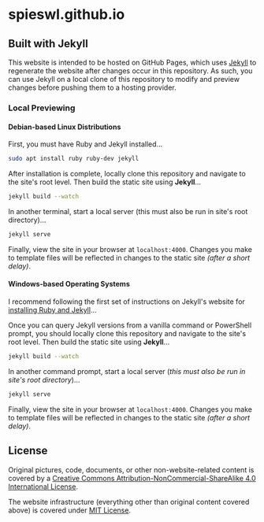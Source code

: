 # spieswl.github.io

## Built with Jekyll

This website is intended to be hosted on GitHub Pages, which uses [Jekyll](http://jekyllrb.com/docs/home/) to regenerate the website after changes occur in this repository. As such, you can use Jekyll on a local clone of this repository to modify and preview changes before pushing them to a hosting provider.

### Local Previewing

#### Debian-based Linux Distributions

First, you must have Ruby and Jekyll installed...

```bash
sudo apt install ruby ruby-dev jekyll
```

After installation is complete, locally clone this repository and navigate to the site's root level. Then build the static site using __Jekyll__...

```bash
jekyll build --watch
```

In another terminal, start a local server (this must also be run in site's root directory)...

```bash
jekyll serve
```

Finally, view the site in your browser at `localhost:4000`. Changes you make to template files will be reflected in changes to the static site _(after a short delay)_.

#### Windows-based Operating Systems

I recommend following the first set of instructions on Jekyll's website for [installing Ruby and Jekyll](https://jekyllrb.com/docs/installation/windows/)...

Once you can query Jekyll versions from a vanilla command or PowerShell prompt, you should locally clone this repository and navigate to the site's root level. Then build the static site using __Jekyll__...

```bash
jekyll build --watch
```

In another command prompt, start a local server (_this must also be run in site's root directory_)...

```bash
jekyll serve
```

Finally, view the site in your browser at `localhost:4000`. Changes you make to template files will be reflected in changes to the static site _(after a short delay)_.

## License

Original pictures, code, documents, or other non-website-related content is covered by a [Creative Commons Attribution-NonCommercial-ShareAlike 4.0 International License](http://creativecommons.org/licenses/by-nc-sa/4.0/).

The website infrastructure (everything other than original content covered above) is covered under [MIT License](https://opensource.org/licenses/MIT).
